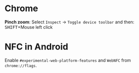 # Chrome

**Pinch zoom**: Select `Inspect` -> `Toggle device toolbar` and then:
<kbd>SHIFT</kbd>+Mouse left click

# NFC in Android

Enable `#experimental-web-platform-features` and `WebNFC` from `chrome://flags`.
